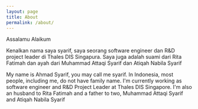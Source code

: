 ```yaml
---
layout: page
title: About
permalink: /about/
---
```


Assalamu Alaikum

Kenalkan nama saya syarif, saya seorang software engineer dan R&D project leader di Thales DIS Singapura. Saya juga adalah suami dari Rita Fatimah dan ayah dari Muhammad Attaqi Syarif dan Atiqah Nabila Syarif

My name is Ahmad Syarif, you may call me syarif. In Indonesia, most people, including me, do not have family name. I'm currently working as software engineer and R&D Project Leader at Thales DIS Singapore. I'm also an husband to Rita Fatimah and a father to two, Muhammad Attaqi Syarif and Atiqah Nabila Syarif



